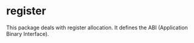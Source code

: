 # register

This package deals with register allocation. It defines the ABI (Application Binary Interface).
